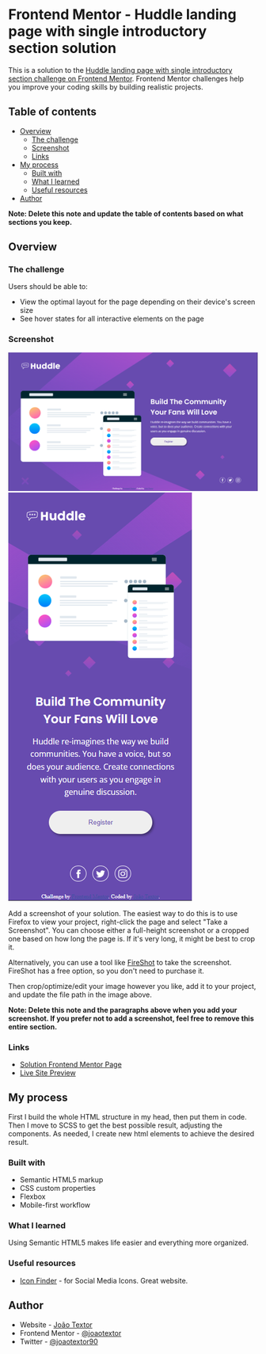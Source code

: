 # Frontend Mentor - Huddle landing page with single introductory section solution

This is a solution to the [Huddle landing page with single introductory section challenge on Frontend Mentor](https://www.frontendmentor.io/challenges/huddle-landing-page-with-a-single-introductory-section-B_2Wvxgi0). Frontend Mentor challenges help you improve your coding skills by building realistic projects. 

## Table of contents

- [Overview](#overview)
  - [The challenge](#the-challenge)
  - [Screenshot](#screenshot)
  - [Links](#links)
- [My process](#my-process)
  - [Built with](#built-with)
  - [What I learned](#what-i-learned)
  - [Useful resources](#useful-resources)
- [Author](#author)

**Note: Delete this note and update the table of contents based on what sections you keep.**

## Overview

### The challenge

Users should be able to:

- View the optimal layout for the page depending on their device's screen size
- See hover states for all interactive elements on the page

### Screenshot

![](SS-desktop.png)
![](SS-mobile.png)

Add a screenshot of your solution. The easiest way to do this is to use Firefox to view your project, right-click the page and select "Take a Screenshot". You can choose either a full-height screenshot or a cropped one based on how long the page is. If it's very long, it might be best to crop it.

Alternatively, you can use a tool like [FireShot](https://getfireshot.com/) to take the screenshot. FireShot has a free option, so you don't need to purchase it. 

Then crop/optimize/edit your image however you like, add it to your project, and update the file path in the image above.

**Note: Delete this note and the paragraphs above when you add your screenshot. If you prefer not to add a screenshot, feel free to remove this entire section.**

### Links

- [Solution Frontend Mentor Page](https://www.frontendmentor.io/solutions/responsive-huddle-landing-page-E_myXzykgR)
- [Live Site Preview](http://joaotextor.com/huddle-lp/)

## My process

First I build the whole HTML structure in my head, then put them in code. 
Then I move to SCSS to get the best possible result, adjusting the components.
As needed, I create new html elements to achieve the desired result.

### Built with

- Semantic HTML5 markup
- CSS custom properties
- Flexbox
- Mobile-first workflow

### What I learned

Using Semantic HTML5 makes life easier and everything more organized.

### Useful resources

- [Icon Finder](https://www.iconfinder.com) - for Social Media Icons. Great website.

## Author

- Website - [João Textor](https://www.frontendmentor.io/profile/joaotextor)
- Frontend Mentor - [@joaotextor](https://www.frontendmentor.io/profile/yourusername)
- Twitter - [@joaotextor90](https://www.twitter.com/yourusername)

